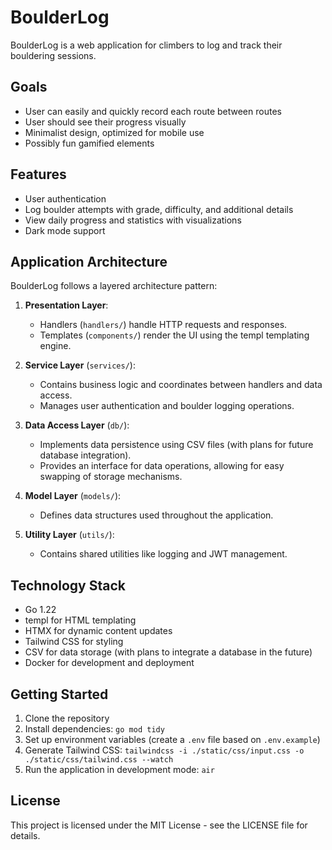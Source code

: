 # BoulderLog

BoulderLog is a web application for climbers to log and track their bouldering sessions.

## Goals

- User can easily and quickly record each route between routes
- User should see their progress visually
- Minimalist design, optimized for mobile use
- Possibly fun gamified elements

## Features

- User authentication
- Log boulder attempts with grade, difficulty, and additional details
- View daily progress and statistics with visualizations
- Dark mode support

## Application Architecture

BoulderLog follows a layered architecture pattern:

1. **Presentation Layer**: 
   - Handlers (`handlers/`) handle HTTP requests and responses.
   - Templates (`components/`) render the UI using the templ templating engine.

2. **Service Layer** (`services/`):
   - Contains business logic and coordinates between handlers and data access.
   - Manages user authentication and boulder logging operations.

3. **Data Access Layer** (`db/`):
   - Implements data persistence using CSV files (with plans for future database integration).
   - Provides an interface for data operations, allowing for easy swapping of storage mechanisms.

4. **Model Layer** (`models/`):
   - Defines data structures used throughout the application.

5. **Utility Layer** (`utils/`):
   - Contains shared utilities like logging and JWT management.

## Technology Stack

- Go 1.22
- templ for HTML templating
- HTMX for dynamic content updates
- Tailwind CSS for styling
- CSV for data storage (with plans to integrate a database in the future)
- Docker for development and deployment

## Getting Started

1. Clone the repository
2. Install dependencies: `go mod tidy`
3. Set up environment variables (create a `.env` file based on `.env.example`)
4. Generate Tailwind CSS: `tailwindcss -i ./static/css/input.css -o ./static/css/tailwind.css --watch`
5. Run the application in development mode: `air`


## License

This project is licensed under the MIT License - see the LICENSE file for details.